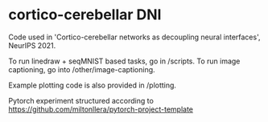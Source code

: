 # cortico-cerebellar DNI

Code used in 'Cortico-cerebellar networks as decoupling neural interfaces', NeurIPS 2021.

To run linedraw + seqMNIST based tasks, go in /scripts.
To run image captioning, go into /other/image-captioning.

Example plotting code is also provided in /plotting. 

Pytorch experiment structured according to https://github.com/miltonllera/pytorch-project-template
